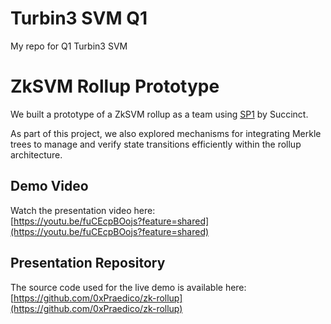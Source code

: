 # Turbin3 SVM Q1
My repo for Q1 Turbin3 SVM

# ZkSVM Rollup Prototype

We built a prototype of a ZkSVM rollup as a team using [SP1](https://github.com/succinctlabs/sp1) by Succinct.

As part of this project, we also explored mechanisms for integrating Merkle trees to manage and verify state transitions efficiently within the rollup architecture.

## Demo Video

Watch the presentation video here:  
[https://youtu.be/fuCEcpBOojs?feature=shared](https://youtu.be/fuCEcpBOojs?feature=shared)

## Presentation Repository

The source code used for the live demo is available here:  
[https://github.com/0xPraedico/zk-rollup](https://github.com/0xPraedico/zk-rollup)

